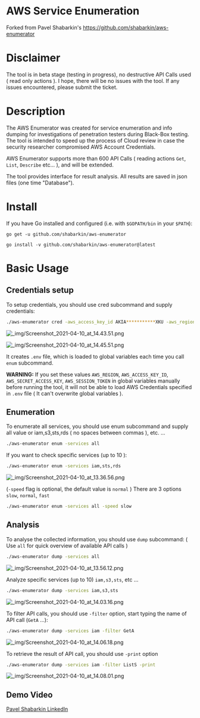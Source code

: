 # AWS Service Enumeration

Forked from Pavel Shabarkin's https://github.com/shabarkin/aws-enumerator

# Disclaimer

The tool is in beta stage (testing in progress), no destructive API Calls used ( read only actions ).
I hope, there will be no issues with the tool. If any issues encountered, please submit the ticket. 

# Description

The AWS Enumerator was created for service enumeration and info dumping for investigations of penetration testers during Black-Box  testing. The tool is intended to speed up the process of Cloud review in case the security researcher compromised AWS Account Credentials. 

AWS Enumerator supports more than 600 API Calls ( reading actions `Get`,  `List`, `Describe` etc... ), and will be extended. 

The tool provides interface for result analysis. All results are saved in json files (one time "Database").

# Install

If you have Go installed and configured (i.e. with `$GOPATH/bin` in your `$PATH`):

```
go get -u github.com/shabarkin/aws-enumerator
```
```
go install -v github.com/shabarkin/aws-enumerator@latest
```

# Basic Usage

## Credentials setup

To setup credentials, you should use cred subcommand and supply credentials: 

```bash
./aws-enumerator cred -aws_access_key_id AKIA***********XKU -aws_region us-west-2 -aws_secret_access_key kIm6m********************5JPF
```

![_img/Screenshot_2021-04-10_at_14.43.51.png](_img/Screenshot_2021-04-10_at_14.43.51.png)

![_img/Screenshot_2021-04-10_at_14.45.51.png](_img/Screenshot_2021-04-10_at_14.45.51.png)

It creates `.env` file, which is loaded to global variables each time you call `enum` subcommand.

**WARNING:** If you set these values `AWS_REGION`, `AWS_ACCESS_KEY_ID`, `AWS_SECRET_ACCESS_KEY`, `AWS_SESSION_TOKEN` in global variables manually before running the tool, it will not be able to load AWS Credentials specified in `.env` file ( It can't overwrite global variables ).

## Enumeration

To enumerate all services, you should use enum subcommand and supply all value or iam,s3,sts,rds ( no spaces between commas ), etc. ...

```bash
./aws-enumerator enum -services all
```

 If you want to check specific services (up to 10 ):

```bash
./aws-enumerator enum -services iam,sts,rds
```

![_img/Screenshot_2021-04-10_at_13.36.56.png](_img/Screenshot_2021-04-10_at_13.36.56.png)

(`-speed` flag is optional, the default value is `normal` ) There are 3 options `slow`, `normal`, `fast` 

```bash
./aws-enumerator enum -services all -speed slow
```

## Analysis

To analyse the collected information, you should use `dump` subcommand: ( Use `all` for quick overview of available API calls )

```bash
./aws-enumerator dump -services all
```

![_img/Screenshot_2021-04-10_at_13.56.12.png](_img/Screenshot_2021-04-10_at_13.56.12.png)

Analyze specific services (up to 10) `iam,s3,sts`, etc ...

```bash
./aws-enumerator dump -services iam,s3,sts
```

![_img/Screenshot_2021-04-10_at_14.03.16.png](_img/Screenshot_2021-04-10_at_14.03.16.png)

To filter API calls, you should use `-filter` option, start typing the name of API call (`GetA` ...):

```bash
./aws-enumerator dump -services iam -filter GetA
```

![_img/Screenshot_2021-04-10_at_14.06.18.png](_img/Screenshot_2021-04-10_at_14.06.18.png)

To retrieve the result of API call, you should use `-print` option

```bash
./aws-enumerator dump -services iam -filter ListS -print
```

![_img/Screenshot_2021-04-10_at_14.08.01.png](_img/Screenshot_2021-04-10_at_14.08.01.png)

## Demo Video

[Pavel Shabarkin LinkedIn](https://www.linkedin.com/posts/pavelshabarkin_cybersecurity-hacking-awssecurity-activity-6785479892881416192-O29U/)
